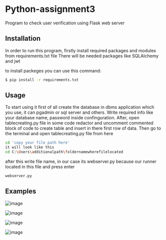 # Python-assignment3
Program to check user verification using Flask web server

## Installation
In order to run this program, firstly install required packages and modules from requirements.txt file
There will be needed packages like SQLAlchemy and jwt

to install packeges you can use this command:

```bash
$ pip install -r requirements.txt
```

## Usage


To start using it first of all create the database in dbms application which you use, it can pgadmin or sql server and others. Write required
info like your database name, password inside confinguration. 
After, open tablecreating.py file in some code redactor and uncomment commented block of code to create table and insert in there first row of data.
Then go to the terminal and open tablecreating.py file from here

```bash
cd 'copy your file path here'
it will look like this
cd C:\Users\additionalpath\foldernamewherefilelocated
```
after this write file name, in our case its webserver.py because our runner located in this file and press enter

```bash
webserver.py
```

## Examples

![image](https://user-images.githubusercontent.com/74262437/138086749-a5e29e14-cc70-4ad2-9968-51bb6032eefd.png)

![image](https://user-images.githubusercontent.com/74262437/138086375-5aa38b6d-49b7-4231-b550-4e09711f22af.png)

![image](https://user-images.githubusercontent.com/74262437/138086617-8dde73eb-4131-46e9-a373-418eed06c095.png)

![image](https://user-images.githubusercontent.com/74262437/138086490-79911943-1c4e-4c6d-a517-a0155357de40.png)

